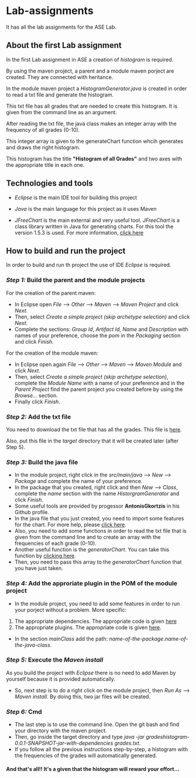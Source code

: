 # Lab-assignments
It has all the lab assignments for the ASE Lab.

## About the first Lab assignment
In the first Lab assignment in ASE a creation of *histogram* is required.

By using the maven project, a parent and a module maven porject are created. They are connected with heritance.

In the module maven project a *HistogramGenerator.java* is created in order to read a txt file and generate the histogram.

This txt file has all grades that are needed to create this histogram. It is given from the command line as an argument.

After reading the txt file, the java class makes an integer array with the frequency of all grades (0-10).

This integer array is given to the generateChart function whcih generates and draws the right histogram.

This histogram has the title **"Histogram of all Grades"** and two axes with the appropriate title in each one.

## Technologies and tools
* *Eclipse* is the main IDE tool for building this project

* *Java* is the main language for this project as it uses Maven

* *JFreeChart* is the main external and very useful tool. *JFreeChart* is a class library written in Java for generating charts.
For this tool the version 1.5.3 is used. For more information, [click here](https://mvnrepository.com/artifact/org.jfree/jfreechart)

## How to build and run the project
In order to build and run th project the use of IDE *Eclipse* is required. 

### *Step 1:* Build the parent and the module projects
For the creation of the parent maven: 
* In Eclipse open *File* --> *Other* --> *Maven* --> *Maven Project* and click *Next*. 
* Then, select *Create a simple project (skip archetype selection)* and click *Next*.
* Complete the sections: *Group Id*, *Artifact Id*, *Name* and *Description* with names of your preference, 
choose the *pom* in the *Packaging* section and click *Finish*.

For the creation of the module maven: 
* In Eclipse open again *File* --> *Other* --> *Maven* --> *Maven Module* and click *Next*.
* Then, select *Create a simple project (skip archetype selection)*, complete the *Module Name* with a name of your preference 
and in the *Parent Project* find the parent project you created before by using the *Browse...* section. 
* Finally click *Finish*.

### *Step 2:* Add the txt file
You need to download the txt file that has all the grades. This file is [here](https://drive.google.com/file/d/1Yz_WY_uDTqEbGGjo2SpoXjWDU9WDlnTl/view).

Also, put this file in the *target* directory that it will be created later (after Step 5).

### *Step 3:* Build the java file
* In the module project, right click in the *src/main/java* --> *New* --> *Package* and complete the name of your preference.
* In the package that you created, right click and then *New* --> *Class*, complete the *name* section with the name 
*HistorgramGenerator* and click *Finish*.
* Some useful tools are provided by progessor **AntonisGkortzis** in his Github profile.
* In the java file that you just created, you need to import some features for the chart. For more help, please [click here](https://github.com/AntonisGkortzis/BuildAutomationToolsDemoProject/blob/master/histogramgenerator/src/main/java/histogramgenerator/JFreeChartXYLineChartDemo.java).
* Also, you need to add some functions in order to read the txt file that is given from the command line and to create an array with the frequencies of each grade (0-10).
* Another useful function is the *generatorChart*. You can take this function by [clicking here](https://github.com/AntonisGkortzis/BuildAutomationToolsDemoProject/blob/master/histogramgenerator/src/main/java/histogramgenerator/JFreeChartXYLineChartDemo.java). 
* Then, you need to pass this array to the *generatorChart* function that you have just taken.

### *Step 4:* Add the approriate plugin in the POM of the module project
* In the module project, you need to add some features in order to run your porject without a problem. More specific: 
1. The appropriate dependencies. The appropriate code is given [here](https://maven.apache.org/guides/introduction/introduction-to-dependency-mechanism.html#Importing_Dependencies) 
2. The appropriate plugins. The appropriate code is given [here](https://maven.apache.org/guides/mini/guide-configuring-plugins.html).
* In the section *mainClass* add the path: *name-of-the-package*.*name-of-the-java-class*.

### *Step 5:* Execute the *Maven install*
As you build the project with *Eclipse* there is no need to add Maven by yourself because it is provided automatically.

* So, next step is to do a right click on the module project, then *Run As* --> *Maven install*. 
By doing this, two jar files will be created.

### *Step 6:* Cmd
* The last step is to use the command line. Open the git bash and find your directory with the maven project.
* Then, go inside the target directory and type *java -jar gradeshistogram-0.0.1-SNAPSHOT-jar-with-dependencies grades.txt*.
* If you follow all the previous instructions step-by-step, a histogram with the frequencies of the grades will 
automatically generated.



#### And that's all!! It's a given that the histogram will reward your effort...
